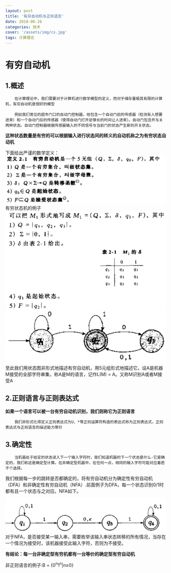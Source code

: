```yaml
---
layout: post
title: '有穷自动机与正则语言'
date: 2018-06-26
categories: 技术
cover: '/assets/img/cs.jpg'
tags: 计算理论
---
```


# 有穷自动机
## 1.概述  
        在计算理论中，我们需要对于计算机进行数学模型的定义，而对于储存量极其有限的计算机，有穷自动机是很好的模型

        例如我们常见的超市门口的自动门控制器，他包含一个自动门前的传感器（检测有人想要进来）和一个自动门后的传感器（使得自动门打开足够长的时间让人进来）。自动门包含开与关两种状态。自动门控制器根据传感器输入的不同信号与当前门的状态产生新的开关状态。

**这种状态数量是有穷的可以根据输入进行状态间的转义的自动机称之为有穷状态自动机**

下面给出严谨的数学定义：
![](/assets/img/FA.png)
有穷状态机的例子
![](/assets/img/FA2.png)
![](/assets/img/FA3.png)
至此我们用状态图非形式地描述有穷自动机，用5元组形式地描述它。设A是机器M接受的全部字符串集，称A是M的语言，记作L(M) = A。又称M识别A或者M接受A

## 2.正则语言与正则表达式

**如果一个语言可以被一台有穷自动机识别，我们则称它为正则语言**

        我们非形式化得定义正则表达式为U、*等正则运算符构造的表达式称为正则表达式，正则表达式与正则语言的描述能力等价

## 3.确定性
        当机器处于给定的状态读入下一个输入字符时，我们知道机器的下一个状态是什么-它是确定的，我们称这是确定型计算。在非确定型机器中，在任何一点，相同的输入字符可能对应着若干个选择。
我们根据每一步的跳转是否都确定的，将有穷自动机分为确定性有穷自动机（DFA）和非确定性有穷自动机（NFA）.前面例子为DFA，每一个状态识别0/1时都有且一个状态与之对应。NFA如下。

![](/assets/img/NFA.png)
        对于NFA，是否接受某一输入串，需要枚举该输入串状态转移的所有情况，当存在一个情况为接受时，该机器接受此输入字符，否则为不接受。

**有结论：每一台非确定型有穷机都有一台等价的确定型有穷自动机**

非正则语言的例子:B = {0<sup>n</sup>1<sup>n</sup>|n≥0}


